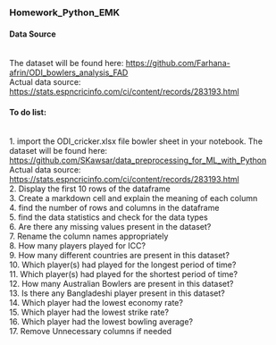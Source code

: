 ### Homework_Python_EMK

#### Data Source
<br> The dataset will be found here: https://github.com/Farhana-afrin/ODI_bowlers_analysis_FAD
<br> Actual data source: https://stats.espncricinfo.com/ci/content/records/283193.html

#### To do list:
<br> 1. import the ODI_cricker.xlsx file bowler sheet in your notebook. The dataset will be found here: https://github.com/SKawsar/data_preprocessing_for_ML_with_Python
<br> Actual data source: https://stats.espncricinfo.com/ci/content/records/283193.html
<br> 2. Display the first 10 rows of the dataframe
<br> 3. Create a markdown cell and explain the meaning of each column
<br> 4. find the number of rows and columns in the dataframe
<br> 5. find the data statistics and check for the data types
<br> 6. Are there any missing values present in the dataset?
<br> 7. Rename the column names appropriately
<br> 8. How many players played for ICC?
<br> 9. How many different countries are present in this dataset? 
<br> 10. Which player(s) had played for the longest period of time?
<br> 11. Which player(s) had played for the shortest period of time?
<br> 12. How many Australian Bowlers are present in this dataset?
<br> 13. Is there any Bangladeshi player present in this dataset?
<br> 14. Which player had the lowest economy rate?
<br> 15. Which player had the lowest strike rate?
<br> 16. Which player had the lowest bowling average?
<br> 17. Remove Unnecessary columns if needed
